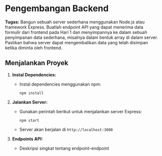 # Pengembangan Backend

**Tugas:**
Bangun sebuah server sederhana menggunakan Node.js atau framework Express. Buatlah endpoint API yang dapat menerima data formulir dari frontend pada Hari 1 dan menyimpannya ke dalam sebuah penyimpanan data sederhana, misalnya dalam
bentuk array di dalam server. Pastikan bahwa server dapat mengembalikan data yang telah disimpan ketika diminta oleh frontend.

## Menjalankan Proyek

1. **Instal Dependencies:**

   - Instal dependencies menggunakan npm:
     ```
     npm install
     ```


2. **Jalankan Server:**

   - Gunakan perintah berikut untuk menjalankan server Express:
     ```
     npm start
     ```
   - Server akan berjalan di `http://localhost:3000`

3. **Endpoints API:**
   - Deskripsi singkat tentang endpoint-endpoint

